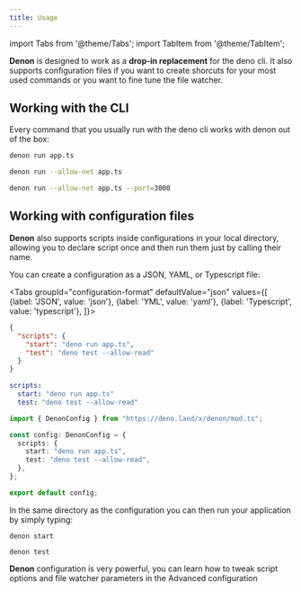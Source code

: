 ```yaml
---
title: Usage
---
```


import Tabs from '@theme/Tabs';
import TabItem from '@theme/TabItem';

**Denon** is designed to work as a **drop-in replacement** for the deno cli. It also supports configuration files if you want to create shorcuts for your most used commands or you want to fine tune the file watcher.

## Working with the CLI

Every command that you usually run with the deno cli works with denon out of the box:

```bash
denon run app.ts
```

```bash
denon run --allow-net app.ts
```

```bash
denon run --allow-net app.ts --port=3000
```

## Working with configuration files

**Denon** also supports scripts inside configurations in your local directory, allowing you to declare script once and then run them just by calling their name.

You can create a configuration as a JSON, YAML, or Typescript file:

<Tabs
groupId="configuration-format"
defaultValue="json"
values={[
{label: 'JSON', value: 'json'},
{label: 'YML', value: 'yaml'},
{label: 'Typescript', value: 'typescript'},
]}>
<TabItem value="json">

```json title="denon.json"
{
  "scripts": {
    "start": "deno run app.ts",
    "test": "deno test --allow-read"
  }
}
```

</TabItem>
<TabItem value="yaml">

```yml title="denon.yml"
scripts:
  start: "deno run app.ts"
  test: "deno test --allow-read"
```

</TabItem>
<TabItem value="typescript">

```typescript title="denon.config.ts"
import { DenonConfig } from "https://deno.land/x/denon/mod.ts";

const config: DenonConfig = {
  scripts: {
    start: "deno run app.ts",
    test: "deno test --allow-read",
  },
};

export default config;
```

</TabItem>
</Tabs>

In the same directory as the configuration you can then run your application by simply typing:

```
denon start
```

```
denon test
```

**Denon** configuration is very powerful, you can learn how to tweak script options and file watcher parameters in the Advanced configuration

